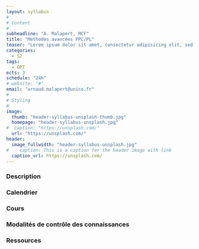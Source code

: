 ```yaml
---
layout: syllabus
#
# Content
#
subheadline: "A. Malapert, MCF"
title: "Méthodes avancées PPC/PL"
teaser: "Lorem ipsum dolor sit amet, consectetur adipisicing elit, sed do eiusmod tempor incididunt ut labore et dolore magna aliqua. Ut enim ad minim veniam, quis nostrud exercitation ullamco laboris nisi ut aliquip ex ea commodo consequat."
categories:
  - S2
tags:
  - OPT
ects: 3
schedule: "24h"
# website: "#"
email: "arnaud.malapert@unice.fr"
#
# Styling
#
image:
  thumb: "header-syllabus-unsplash-thumb.jpg"
  homepage: "header-syllabus-unsplash.jpg"
#  caption: "https://unsplash.com/"
  url: "https://unsplash.com/"
header:
  image_fullwidth: "header-syllabus-unsplash.jpg"
#    caption: This is a caption for the header image with link
  caption_url: https://unsplash.com/  
---
```


### Description ###

### Calendrier ###

### Cours ###

### Modalités de contrôle des connaissances ###

### Ressources ###

